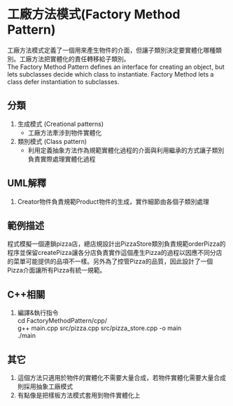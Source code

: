 # 工廠方法模式(Factory Method Pattern)
工廠方法模式定義了一個用來產生物件的介面，但讓子類別決定要實體化哪種類別。工廠方法把實體化的責任轉移給子類別。  
The Factory Method Pattern defines an interface for creating an object, but lets subclasses decide which class to instantiate. Factory Method lets a class defer instantiation to subclasses.


## 分類
1. 生成模式 (Creational patterns)
   - 工廠方法牽涉到物件實體化
1. 類別模式 (Class pattern)
   - 利用定義抽象方法作為規範實體化過程的介面與利用繼承的方式讓子類別負責實際處理實體化過程


## UML解釋
1. Creator物件負責規範Product物件的生成，實作細節由各個子類別處理


## 範例描述
程式模擬一個連鎖pizza店，總店規設計出PizzaStore類別負責規範orderPizza的程序並保留createPizza讓各分店負責實作這個產生Pizza的過程以因應不同分店的菜單可能提供的品項不一樣。另外為了控管Pizza的品質，因此設計了一個Pizza介面讓所有Pizza有統一規範。


## C++相關
1. 編譯&執行指令  
cd FactoryMethodPattern/cpp/  
g++ main.cpp src/pizza.cpp src/pizza_store.cpp -o main  
./main


## 其它
1. 這個方法只適用於物件的實體化不需要大量合成，若物件實體化需要大量合成則採用抽象工廠模式
1. 有點像是把樣板方法模式套用到物件實體化上